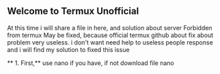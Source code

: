 ## Welcome to Termux Unofficial

At this time i will share a file in here, and solution about server Forbidden from termux May be fixed, because official termux github about fix about problem very useless. i don't want need help to useless people response and i will find my solution to fixed this issue

** 1. First,** use nano if you have, if not download file nano
